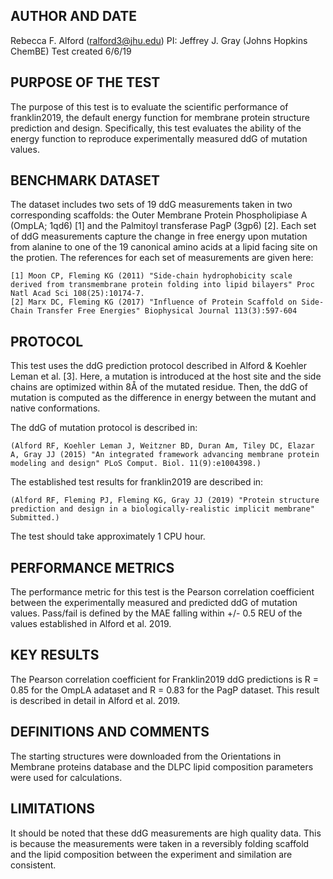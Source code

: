 ## AUTHOR AND DATE
Rebecca F. Alford (ralford3@jhu.edu)
PI: Jeffrey J. Gray (Johns Hopkins ChemBE)
Test created 6/6/19

## PURPOSE OF THE TEST
The purpose of this test is to evaluate the scientific performance of franklin2019, the default energy function for membrane protein structure prediction and design. Specifically, this test evaluates the ability of the energy function to reproduce experimentally measured ddG of mutation values.

## BENCHMARK DATASET
The dataset includes two sets of 19 ddG measurements taken in two corresponding scaffolds: the Outer Membrane Protein Phospholipiase A (OmpLA; 1qd6) [1] and the Palmitoyl transferase PagP (3gp6) [2]. Each set of ddG measurements capture the change in free energy upon mutation from alanine to one of the 19 canonical amino acids at a lipid facing site on the protien. The references for each set of measurements are given here:

	[1] Moon CP, Fleming KG (2011) "Side-chain hydrophobicity scale derived from transmembrane protein folding into lipid bilayers" Proc Natl Acad Sci 108(25):10174-7.
	[2] Marx DC, Fleming KG (2017) "Influence of Protein Scaffold on Side-Chain Transfer Free Energies" Biophysical Journal 113(3):597-604

## PROTOCOL
This test uses the ddG prediction protocol described in Alford & Koehler Leman et al. [3]. Here, a mutation is introduced at the host site and the side chains are optimized within 8Å of the mutated residue. Then, the ddG of mutation is computed as the difference in energy between the mutant and native conformations.

The ddG of mutation protocol is described in:

	(Alford RF, Koehler Leman J, Weitzner BD, Duran Am, Tiley DC, Elazar A, Gray JJ (2015) "An integrated framework advancing membrane protein modeling and design" PLoS Comput. Biol. 11(9):e1004398.)

The established test results for franklin2019 are described in:

	(Alford RF, Fleming PJ, Fleming KG, Gray JJ (2019) "Protein structure prediction and design in a biologically-realistic implicit membrane" Submitted.)

The test should take approximately 1 CPU hour.

## PERFORMANCE METRICS
The performance metric for this test is the Pearson correlation coefficient between the experimentally measured and predicted ddG of mutation values. Pass/fail is defined by the MAE falling within +/- 0.5 REU of the values established in Alford et al. 2019. 

## KEY RESULTS
The Pearson correlation coefficient for Franklin2019 ddG predictions is R = 0.85 for the OmpLA adataset and R = 0.83 for the PagP dataset. This result is described in detail in Alford et al. 2019.

## DEFINITIONS AND COMMENTS
The starting structures were downloaded from the Orientations in Membrane proteins database and the DLPC lipid composition parameters were used for calculations.

## LIMITATIONS
It should be noted that these ddG measurements are high quality data. This is because the measurements were taken in a reversibly folding scaffold and the lipid composition between the experiment and similation are consistent.
